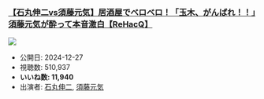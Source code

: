### [【石丸伸二vs須藤元気】居酒屋でベロベロ！「玉木、がんばれ！！」須藤元気が酔って本音激白【ReHacQ】](https://www.youtube.com/watch?v=8oYI9Gztrxs)
[![](https://img.youtube.com/vi/8oYI9Gztrxs/sddefault.jpg)](https://www.youtube.com/watch?v=8oYI9Gztrxs)
-   公開日: 2024-12-27
-   視聴数: 510,937
-   **いいね数: 11,940**
-   出演者: [石丸伸二](/rehacq_fan/people/石丸伸二 "wikilink"), [須藤元気](/rehacq_fan/people/須藤元気 "wikilink")
